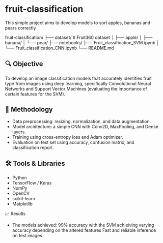 # fruit-classification
This simple project aims to develop models to sort apples, bananas and pears correctly

fruit-classification/
├── dataset/      # Fruit360 dataset
│   ├── apple/
│   ├── banana/
│   └── pear/
├── notebooks/
    ├── Fruit_classification_SVM.ipynb
│   └── Fruit_classification_CNN.ipynb
└── README.md

## 🔍 Objective
To develop an image classification models that accurately identifies fruit type from images using deep learning, specifically Convolutional Neural Networks and Support Vector Machines (evaluating the importance of certain features for the SVM).

## 🧠 Methodology
- Data preprocessing: resizing, normalization, and data augmentation.
- Model architecture: a simple CNN with Conv2D, MaxPooling, and Dense layers.
- Training using cross-entropy loss and Adam optimizer.
- Evaluation on test set using accuracy, confusion matrix, and classification report.

## 🛠️ Tools & Libraries
- Python
- TensorFlow / Keras
- NumPy
- OpenCV
- scikit-learn
- Matplotlib

📈 Results
- The models achieved: 99% accuracy with the SVM achieiving varying accuracy depending on the altered features
Fast and reliable inference on test images
